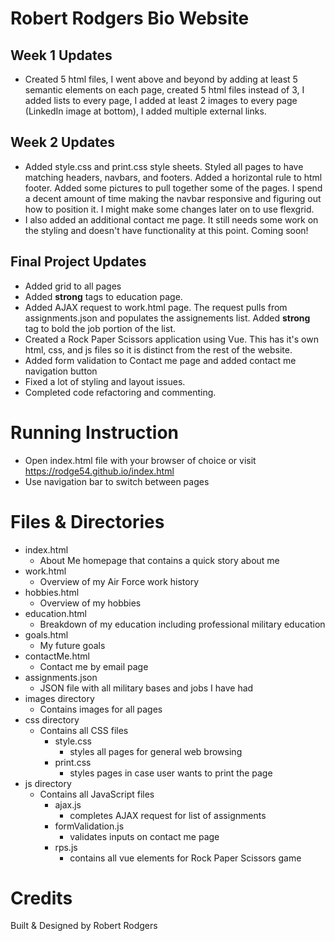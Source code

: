 # Robert Rodgers Bio Website

## Week 1 Updates

- Created 5 html files, I went above and beyond by adding at least 5 semantic elements on each page, 
created 5 html files instead of 3, I added lists to every page, I added at least 2 images to 
every page (LinkedIn image at bottom), I added multiple external links.

## Week 2 Updates

- Added style.css and print.css style sheets.  Styled all pages to have matching headers, navbars, and footers.  Added a horizontal rule to html footer. Added some pictures to pull together some of the pages.  I spend a decent amount of time making the navbar responsive and figuring out how to position it.  I might make some changes later on to use flexgrid.
- I also added an additional contact me page.  It still needs some work on the styling and doesn't have functionality at this 
point.  Coming soon!

## Final Project Updates

- Added grid to all pages
- Added **strong** tags to education page.
- Added AJAX request to work.html page. The request pulls from assignments.json and populates the assignements list.  Added **strong** tag to bold the job portion of the list.
- Created a Rock Paper Scissors application using Vue.  This has it's own html, css, and js files so it is distinct from the rest of the website.
- Added form validation to Contact me page and added contact me navigation button
- Fixed a lot of styling and layout issues.
- Completed code refactoring and commenting.


# Running Instruction

- Open index.html file with your browser of choice or visit https://rodge54.github.io/index.html
- Use navigation bar to switch between pages

# Files & Directories

- index.html
    - About Me homepage that contains a quick story about me
- work.html
    - Overview of my Air Force work history
- hobbies.html
    - Overview of my hobbies
- education.html
    - Breakdown of my education including professional military education
- goals.html
    - My future goals
- contactMe.html
    - Contact me by email page
- assignments.json
    - JSON file with all military bases and jobs I have had 
- images directory
    - Contains images for all pages
- css directory
    - Contains all CSS files
        - style.css
            - styles all pages for general web browsing
        - print.css
            - styles pages in case user wants to print the page
- js directory
    - Contains all JavaScript files
        - ajax.js
            - completes AJAX request for list of assignments
        - formValidation.js
            - validates inputs on contact me page
        - rps.js
            - contains all vue elements for Rock Paper Scissors game

# Credits

Built & Designed by Robert Rodgers
